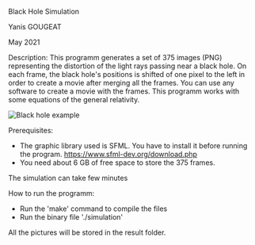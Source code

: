 Black Hole Simulation

Yanis GOUGEAT

May 2021

Description:
This programm generates a set of 375 images (PNG) representing the distortion of the light rays passing near a black hole. On each frame, the black hole's positions is shifted of one pixel to the left in order to create a movie after merging all the frames. You can use any software to create a movie with the frames.
This programm works with some equations of the general relativity.

![Black hole example](/include/example_readme.png?raw=true "Black hole example")

Prerequisites:
- The graphic library used is SFML. You have to install it before running the program.
  https://www.sfml-dev.org/download.php
- You need about 6 GB of free space to store the 375 frames.

The simulation can take few minutes 

How to run the programm:
- Run the 'make' command to compile the files
- Run the binary file './simulation'

All the pictures will be stored in the result folder.